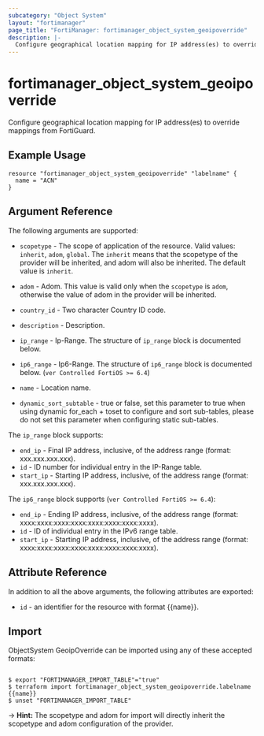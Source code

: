 ```yaml
---
subcategory: "Object System"
layout: "fortimanager"
page_title: "FortiManager: fortimanager_object_system_geoipoverride"
description: |-
  Configure geographical location mapping for IP address(es) to override mappings from FortiGuard.
---
```


# fortimanager_object_system_geoipoverride
Configure geographical location mapping for IP address(es) to override mappings from FortiGuard.

## Example Usage

```hcl
resource "fortimanager_object_system_geoipoverride" "labelname" {
  name = "ACN"
}
```

## Argument Reference


The following arguments are supported:

* `scopetype` - The scope of application of the resource. Valid values: `inherit`, `adom`, `global`. The `inherit` means that the scopetype of the provider will be inherited, and adom will also be inherited. The default value is `inherit`.
* `adom` - Adom. This value is valid only when the `scopetype` is `adom`, otherwise the value of adom in the provider will be inherited.

* `country_id` - Two character Country ID code.
* `description` - Description.
* `ip_range` - Ip-Range. The structure of `ip_range` block is documented below.
* `ip6_range` - Ip6-Range. The structure of `ip6_range` block is documented below. (`ver Controlled FortiOS >= 6.4`)
* `name` - Location name.
* `dynamic_sort_subtable` - true or false, set this parameter to true when using dynamic for_each + toset to configure and sort sub-tables, please do not set this parameter when configuring static sub-tables.

The `ip_range` block supports:

* `end_ip` - Final IP address, inclusive, of the address range (format: xxx.xxx.xxx.xxx).
* `id` - ID number for individual entry in the IP-Range table.
* `start_ip` - Starting IP address, inclusive, of the address range (format: xxx.xxx.xxx.xxx).

The `ip6_range` block supports (`ver Controlled FortiOS >= 6.4`):

* `end_ip` - Ending IP address, inclusive, of the address range (format: xxxx:xxxx:xxxx:xxxx:xxxx:xxxx:xxxx:xxxx).
* `id` - ID of individual entry in the IPv6 range table.
* `start_ip` - Starting IP address, inclusive, of the address range (format: xxxx:xxxx:xxxx:xxxx:xxxx:xxxx:xxxx:xxxx).


## Attribute Reference

In addition to all the above arguments, the following attributes are exported:
* `id` - an identifier for the resource with format {{name}}.

## Import

ObjectSystem GeoipOverride can be imported using any of these accepted formats:
```

$ export "FORTIMANAGER_IMPORT_TABLE"="true"
$ terraform import fortimanager_object_system_geoipoverride.labelname {{name}}
$ unset "FORTIMANAGER_IMPORT_TABLE"
```
-> **Hint:** The scopetype and adom for import will directly inherit the scopetype and adom configuration of the provider.
